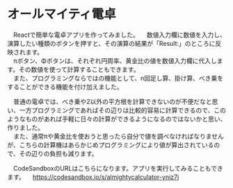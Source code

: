 # オールマイティ電卓

　Reactで簡単な電卓アプリを作ってみました。
　数値入力欄に数値を入力し、演算したい種類のボタンを押すと、その演算の結果が「Result:」のところに反映されます。  
　πボタン、Φボタンは、それぞれ円周率、黄金比の値を数値入力欄に代入します。その数値を使って計算することもできます。  
　また、プログラミングならではの機能として、n回足し算、掛け算、べき乗をすることができる機能を付け加えました。 
 
　普通の電卓では、べき乗や2以外の平方根を計算できないのが不便だなと思い、一方プログラミングであればその辺りは比較的容易に計算できるので、このようなものがあれば手軽に日々の計算ができるようになるのではないかと思い、作りました。  
　また、通常πや黄金比を使おうと思ったら自分で値を調べなければなりませんが、こちらの計算機はあらかじめプログラミングにより値が算出されているので、その辺りの負担も減ります。
 
　CodeSandboxのURLはこちらになります。アプリを実行してみることもできます。
　https://codesandbox.io/s/almightycalculator-yniz7j
